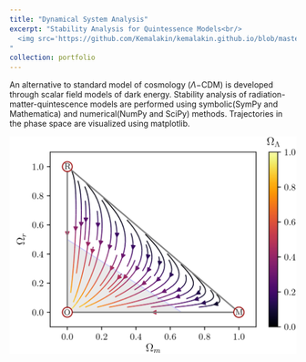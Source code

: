 ```yaml
---
title: "Dynamical System Analysis"
excerpt: "Stability Analysis for Quintessence Models<br/>
  <img src='https://github.com/Kemalakin/kemalakin.github.io/blob/master/images/dsa-lcdm/mrl-2d.png?raw=true' width = 300>    
"
collection: portfolio
---
```


An alternative to standard model of cosmology ($\Lambda \mathrm{-CDM}$) is developed through scalar field models of dark energy. Stability analysis of radiation-matter-quintescence models are performed using symbolic(SymPy and Mathematica) and numerical(NumPy and SciPy) methods. Trajectories in the phase space are visualized using matplotlib.

<p align="center">
  <img src="https://github.com/Kemalakin/kemalakin.github.io/blob/master/images/dsa-lcdm/mrl-2d.png?raw=true" alt="DSA Quintessence" width = 600>
</p>

